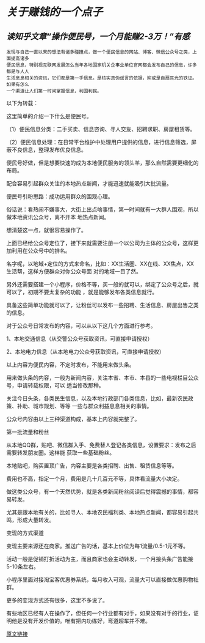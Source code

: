 ***关于赚钱的一个点子***
=========================
*读知乎文章“**操作便民号，一个月能赚2-3万！**”有感*
----------------------------------------------------

    发现与自己一直以来的想法有诸多碰撞点，做一个便民信息的网站、博客、微信公众号之类，上面提高诸多
    便民信息，特别视互联网发展怎么当年各地国家机关企事业单位官网都会发布自己的信息，许多都是与人人
    生活息息相关的资讯，它们都是第一手信息。是核实真伪谣言的依据，抑或是自扇耳光的铁证。如果有怎么
    一个渠道让人们第一时间掌握信息，利国利民。

以下为转载：





这里简单的介绍一下什么是便民号。



（1）便民信息分类：二手买卖、信息咨询、寻人交友、招聘求职、房屋租赁等。



（2）便民信息处理：在日常平台维护中处理用户提供的信息，进行信息筛选，屏蔽不良信息，整理发布优良信息。



便民号好做，但是想要快速的成为本地便民服务的领头羊，那么自然需要更细化的布局。



配合容易引起群众关注的本地热点新闻，才能迅速就能吸引大批流量。



便民号引粉思路：成功运用群众的围观心理。



俗话说：看热闹不嫌事大，大街上出点啥事情，第一时间就有一大群人围观，所以做本地资讯公众号，离不开本
地热点新闻。



想清楚这一点，就很容易操作了。



上面已经给公众号定位了，接下来就需要注册一个以公司为主体的公众号，这样更加利用在公众号中的排名。



名字呢，以地域+定位的方式来命名，比如：XX生活圈、XX在线、XX焦点，XX生活帮，这样方便群众对你公众号面
对的地域一目了然。



另外还需要搭建一个小程序，价格不等，买一般的就可以，绑定了公众号之后，就可以了，初期不要太复杂的功能
，就是能够发布各类信息就行。

具备这些简单功能就可以了，让粉丝可以发布一些招聘、生活信息、房屋出售之类的信息。



对于公众号日常发布的内容，可以从以下这几个方面进行参考。



1、本地交通信息（从交警公众号获取资讯，可直接申请授权）



2、本地电力信息（从本地电力公众号获取资讯，可直接申请授权）



以上内容为便民内容，不定时发布，不能用来做头条。



用来做头条的内容，一般为新闻内容，关注本省、本市、本县的一些电视栏目公众号，申请转载权限，可以
适当修改那种。



关注今日头条，各类民生信息，以及本地行政部门各类信息，比如，最新农民政策、补助、城市规划、等等
一些与群众利益息息相关的事情。



公众号内容由以上三种渠道构成，基本上内容就完整了。



第一批流量和粉丝



从本地QQ群，贴吧、微信群入手、免费替人登记各类信息，设置要求：发布之后需要转发朋友圈。这样能
获取一些基础粉丝。



本地贴吧，购买置顶广告，内容主要是各类招聘、出售、租赁信息等等。



费用也不高，指定一个月，费用是几十几百元不等，具体看流量大小决定。



做这类公众号，有一个天然优势，就是各类新闻粉丝阅读后觉得震撼的事情，都容易转发。



尤其是跟本地有关的，比如寻人、本地农民福利类、本地热点新闻，都容易引起共鸣，形成大量转发。



变现的方式渠道



变现主要来源还在商家。推送广告的话，基本上价位为每1流量/0.5-1元不等。



活动一般是促销打折活动为主，而且商家也会主动转发，一个月接头条广告能接5-10条左右。



小程序里面对接淘宝客优惠券系统，每月收入可观，流量大可以直接做优惠购物社群。



更多的变现方式还有很多，这里不多说了。



有些地区已经有人在操作了，但任何一个行业都有对手，如果没有对手的行业，证明他是没有开发价值的。唯有把内功练好，弯道超车并不难。

[原文链接](https://zhuanlan.zhihu.com/p/68462098)

